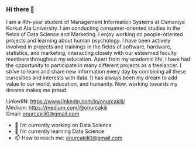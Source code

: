 ### Hi there 👋

I am a 4th-year student of Management Information Systems at Osmaniye Korkut Ata University.
I am conducting consumer-oriented studies in the fields of Data Science and Marketing.
I enjoy working on people-oriented projects and learning about human psychology.
I have been actively involved in projects and trainings in the fields of software, hardware, statistics, and marketing, interacting closely with our esteemed faculty members throughout my education.
Apart from my academic life, I have had the opportunity to participate in many different projects as a freelancer.
I strive to learn and share new information every day by combining all these curiosities and interests with data.
It has always been my dream to add value to our world, education, and humanity. Now, working towards my dreams makes me proud.


LinkedIN: https://www.linkedin.com/in/onurcakili/  
Medium: https://medium.com/@onurcakili  
Gmail: onurcakili0@gmail.com  

- 🔭 I’m currently working on Data Science
- 🌱 I’m currently learning Data Science
- 📫 How to reach me: onurcakili0@gmail.com
